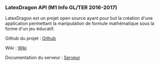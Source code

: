 ### LatexDragon API (M1 Info GL/TER 2016-2017)


LatexDragon est un projet open source ayant pour but la création d'une application permettant la manipulation de formule mathématique sous la forme d'un jeu éducatif.


Github du projet : [Github](https://github.com/huacayacauh/LatexDragon/)

Wiki : [Wiki](https://github.com/huacayacauh/LatexDragon/wiki/)

Documentation du serveur : [Serveur](http://localhost:8080/LibreDragon/doc/)
